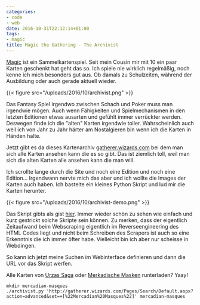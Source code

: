 ```yaml
---
categories:
- code
- web
date: 2016-10-31T22:12:14+01:00
tags:
- magic
title: Magic the Gathering - The Archivist
---
```


[Magic](http://magic.wizards.com) ist ein Sammelkartenspiel. Seit mein Cousin mir
mit 10 ein paar Karten geschenkt hat geht das so. Ich spiele nie wirklich
regelmäßig, noch kenne ich mich besonders gut aus. Ob damals zu
Schulzeiten, während der Ausbildung oder auch gerade aktuell wieder.

{{< figure src="/uploads/2016/10/archivist.png" >}}

Das Fantasy Spiel irgendwo zwischen Schach und Poker muss man irgendwie
mögen. Auch wenn Fähigkeiten und Spielmechanismen in den letzten Editionen
etwas ausarten und gefühlt immer verrückter werden. Deswegen finde ich die
"alten" Karten irgendwie toller. Wahrscheinlich auch weil ich von Jahr zu
Jahr härter am Nostalgieren bin wenn ich die Karten in Händen halte.

Jetzt gibt es da dieses Kartenarchiv
[gatherer.wizards.com](https://gatherer.wizards.com) bei dem man sich alle
Karten ansehen kann die es so gibt. Das ist ziemlich toll, weil man sich
die alten Karten alle ansehen kann die man will.

Ich scrollte lange durch die Site und noch eine Edition und noch eine
Edition... Irgendwann nervte mich das aber und ich wollte die Images der
Karten auch haben. Ich bastelte ein kleines Python Skript und lud mir
die Karten herunter.

{{< figure src="/uploads/2016/10/archivist-demo.png" >}}

Das Skript gibts als gist
[hier](https://gist.github.com/noqqe/b0f4b24649f62154bc9f307cd867842e).
Immer wieder schön zu sehen wie einfach und kurz gestrickt solche Skripte
sein können. Zu merken, dass der eigentlich Zeitaufwand beim Webscraping
eigentlich im Reverseengineering des HTML Codes liegt und nicht beim
Schreiben des Scrapers ist auch so eine Erkenntnis die ich immer öfter
habe. Vielleicht bin ich aber nur scheisse in Webdingen.

So kann ich jetzt meine Suchen im Webinterface definieren und dann die URL
vor das Skript werfen.

Alle Karten von [Urzas Saga](https://en.wikipedia.org/wiki/Urza_block) oder
[Merkadische Masken](http://magic.wizards.com/de/game-info/products/card-set-archive/mercadian-masques)
runterladen? Yaay!

    mkdir mercadian-masques
    ./archivist.py 'http://gatherer.wizards.com/Pages/Search/Default.aspx?action=advanced&set=+[%22Mercadian%20Masques%22]' mercadian-masques

